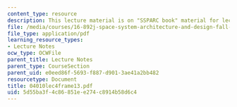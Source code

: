 ```yaml
---
content_type: resource
description: This lecture material is on "SSPARC book" material for lecture 4.
file: /media/courses/16-892j-space-system-architecture-and-design-fall-2004/5d55ba3f4c86851ee274c8914b58d6c4_04010lec4frame13.pdf
file_type: application/pdf
learning_resource_types:
- Lecture Notes
ocw_type: OCWFile
parent_title: Lecture Notes
parent_type: CourseSection
parent_uid: e0eed86f-5693-f887-d901-3ae41a2bb482
resourcetype: Document
title: 04010lec4frame13.pdf
uid: 5d55ba3f-4c86-851e-e274-c8914b58d6c4
---
```

